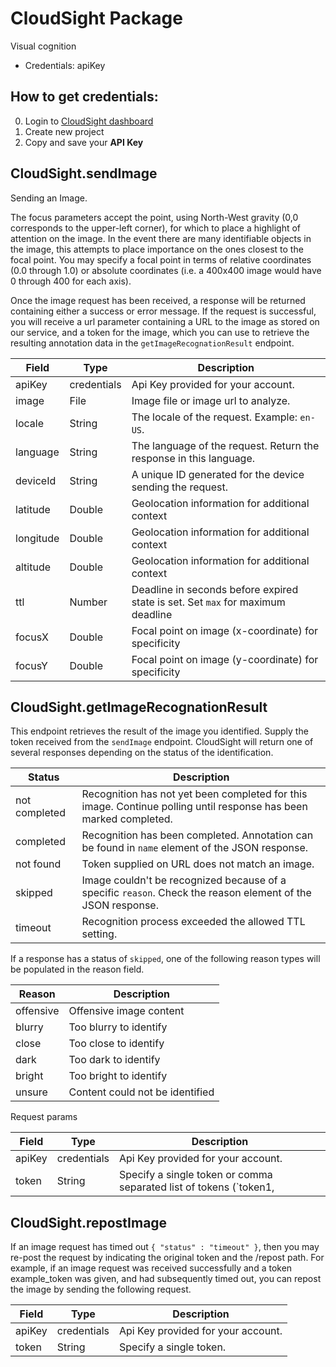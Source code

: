 # CloudSight Package
Visual cognition
* Credentials: apiKey

## How to get credentials: 
0. Login to [CloudSight dashboard](https://cloudsight.ai/dashboard)
1. Create new project
2. Copy and save your **API Key**

## CloudSight.sendImage
Sending an Image.

The focus parameters accept the point, using North-West gravity (0,0 corresponds to the upper-left corner), for which to place a highlight of attention on the image. In the event there are many identifiable objects in the image, this attempts to place importance on the ones closest to the focal point. You may specify a focal point in terms of relative coordinates (0.0 through 1.0) or absolute coordinates (i.e. a 400x400 image would have 0 through 400 for each axis).

Once the image request has been received, a response will be returned containing either a success or error message. If the request is successful, you will receive a url parameter containing a URL to the image as stored on our service, and a token for the image, which you can use to retrieve the resulting annotation data in the `getImageRecognationResult` endpoint.

| Field     | Type       | Description
|-----------|------------|----------
| apiKey    | credentials| Api Key provided for your account.
| image     | File       | Image file or image url to analyze.
| locale    | String     | The locale of the request. Example: `en-US`.
| language  | String     | The language of the request. Return the response in this language.
| deviceId  | String     | A unique ID generated for the device sending the request.
| latitude  | Double     | Geolocation information for additional context
| longitude | Double     | Geolocation information for additional context
| altitude  | Double     | Geolocation information for additional context
| ttl       | Number     | Deadline in seconds before expired state is set. Set `max` for maximum deadline
| focusX    | Double     | Focal point on image (x-coordinate) for specificity
| focusY    | Double     | Focal point on image (y-coordinate) for specificity

## CloudSight.getImageRecognationResult
This endpoint retrieves the result of the image you identified. Supply the token received from the `sendImage` endpoint. CloudSight will return one of several responses depending on the status of the identification.

| Status      | Description        
|-------------|------------
|not completed| Recognition has not yet been completed for this image. Continue polling until response has been marked completed.
|completed    | Recognition has been completed. Annotation can be found in `name` element of the JSON response.
|not found    | Token supplied on URL does not match an image.
|skipped      | Image couldn't be recognized because of a specific `reason`. Check the reason element of the JSON response.
|timeout      | Recognition process exceeded the allowed TTL setting.

If a response has a status of `skipped`, one of the following reason types will be populated in the reason field.

| Reason      | Description        
|-------------|------------
|offensive    |	Offensive image content
|blurry       | Too blurry to identify
|close        | Too close to identify
|dark         | Too dark to identify
|bright       | Too bright to identify
|unsure       | Content could not be identified

Request params

| Field     | Type       | Description
|-----------|------------|----------
| apiKey    | credentials| Api Key provided for your account.
| token     | String     | Specify a single token or comma separated list of tokens (`token1,

## CloudSight.repostImage
If an image request has timed out `{ "status" : "timeout" }`, then you may re-post the request by indicating the original token and the /repost path. For example, if an image request was received successfully and a token example_token was given, and had subsequently timed out, you can repost the image by sending the following request.

| Field     | Type       | Description
|-----------|------------|----------
| apiKey    | credentials| Api Key provided for your account.
| token     | String     | Specify a single token.

